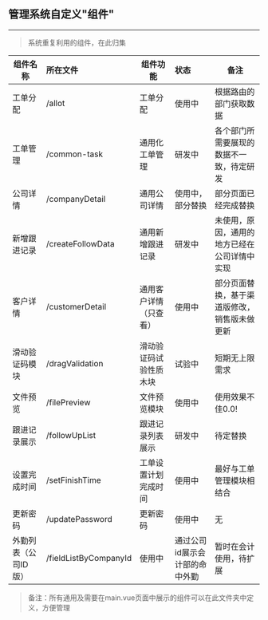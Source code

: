 ## 管理系统自定义"组件"
******
>系统重复利用的组件，在此归集

组件名称|所在文件|组件功能|状态|备注
---|:--|---|:---|---
工单分配|/allot|工单分配|使用中|根据路由的部门获取数据
工单管理|/common-task|通用化工单管理|研发中|各个部门所需要展现的数据不一致，待定研发
公司详情|/companyDetail|通用公司详情|使用中，部分替换|部分页面已经完成替换
新增跟进记录|/createFollowData|通用新增跟进记录|研发中|未使用，原因，通用的地方已经在公司详情中实现
客户详情|/customerDetail|通用客户详情（只查看）|使用中|部分页面替换，基于渠道版修改，销售版未做更新
滑动验证码模块|/dragValidation|滑动验证码试验性质木块|试验中|短期无上限需求
文件预览|/filePreview|文件预览模块|使用中|使用效果不佳0.0!
跟进记录展示|/followUpList|跟进记录列表展示|研发中|待定替换
设置完成时间|/setFinishTime|工单设置计划完成时间|使用中|最好与工单管理模块相结合
更新密码|/updatePassword|更新密码|使用中|无
外勤列表（公司ID版）|/fieldListByCompanyId|使用中|通过公司id展示会计部的命中外勤|暂时在会计使用，待扩展

>备注：所有通用及需要在main.vue页面中展示的组件可以在此文件夹中定义，方便管理
